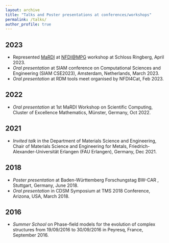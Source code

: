 ```yaml
---
layout: archive
title: "Talks and Poster presentations at conferences/workshops"
permalink: /talks/
author_profile: true
---
```


## 2023
* Represented [MaRDI](https://www.mardi4nfdi.de) at [NFDI@MPG](https://indico3.mpi-magdeburg.mpg.de/event/31/) workshop at Schloss Ringberg, April 2023.
* *Oral presentation* at SIAM conference on Computational Sciences and Engineering (SIAM CSE2023), Amsterdam, Netherlands, March 2023.
* *Oral presentation* at RDM tools meet organised by NFDI4Cat, Feb 2023.

## 2022
* *Oral presentation* at 1st MaRDI Workshop on Scientific Computing, Cluster of Excellence Mathematics, Münster, Germany, Oct 2022.

## 2021

* *Invited talk* in the Department of Materials Science and Engineering,  Chair of Materials Science and Engineering for Metals,  Friedrich-Alexander-Universität Erlangen (FAU Erlangen), Germany, Dec 2021.

## 2018
* *Poster presentation* at Baden-Württemberg Forschungstag BW-CAR , Stuttgart, Germany, June 2018. 
* *Oral presentation* in CDSM Symposium at TMS 2018 Conference, Arizona, USA, March 2018.

## 2016    
* *Summer School* on Phase-field models for the evolution of complex structures from 19/09/2016 to 30/09/2016 in Peyresq, France, September 2016.
